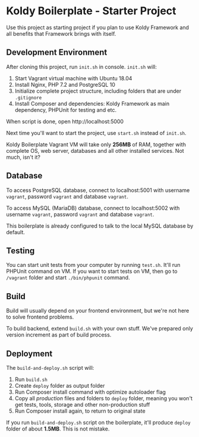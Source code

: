 # Koldy Boilerplate - Starter Project

Use this project as starting project if you plan to use Koldy Framework and all benefits that Framework brings with itself.

## Development Environment

After cloning this project, run `init.sh` in console. `init.sh` will:

1. Start Vagrant virtual machine with Ubuntu 18.04
2. Install Nginx, PHP 7.2 and PostgreSQL 10
3. Initialize complete project structure, including folders that are under `.gitignore`
4. Install Composer and dependencies: Koldy Framework as main dependency, PHPUnit for testing and etc.

When script is done, open http://localhost:5000

Next time you'll want to start the project, use `start.sh` instead of `init.sh`.

Koldy Boilerplate Vagrant VM will take only **256MB** of RAM, together with complete OS, web server, databases and
all other installed services. Not much, isn't it?


## Database

To access PostgreSQL database, connect to localhost:5001 with username `vagrant`, password `vagrant` and database `vagrant`.

To access MySQL (MariaDB) database, connect to localhost:5002 with username `vagrant`, password `vagrant` and database `vagrant`.

This boilerplate is already configured to talk to the local MySQL database by default.


## Testing

You can start unit tests from your computer by running `test.sh`. It'll run PHPUnit command on VM. If you want to start tests
on VM, then go to `/vagrant` folder and start `./bin/phpunit` command.


## Build

Build will usually depend on your frontend environment, but we're not here to solve frontend problems.

To build backend, extend `build.sh` with your own stuff. We've prepared only version increment as part of build process.


## Deployment

The `build-and-deploy.sh` script will:

1. Run `build.sh`
2. Create `deploy` folder as output folder
3. Run Composer install command with optimize autoloader flag
4. Copy all *production* files and folders to `deploy` folder, meaning you won't get tests, tools, storage and other non-production stuff
5. Run Composer install again, to return to original state

If you run `build-and-deploy.sh` script on the boilerplate, it'll produce `deploy` folder of about **1.5MB**. This is not mistake.
